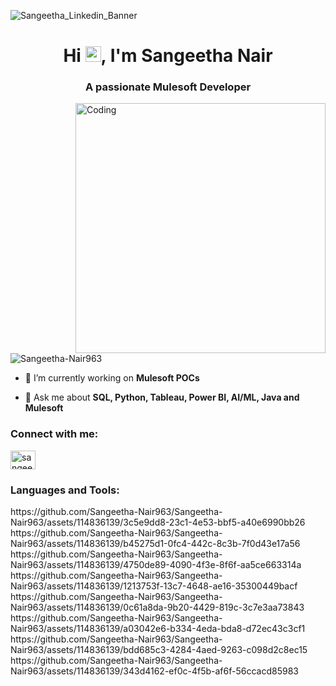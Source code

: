 
![Sangeetha_Linkedin_Banner](https://github.com/Sangeetha-Nair963/Sangeetha-Nair963/assets/114836139/da05606b-cf7c-415b-b220-8fd526b5ed48)

<h1 align="center">Hi <img src="https://raw.githubusercontent.com/Tarikul-Islam-Anik/Animated-Fluent-Emojis/master/Emojis/Hand%20gestures/Waving%20Hand.png" alt="Waving Hand" width="25" height="25" />, I'm Sangeetha Nair</h1>
<h3 align="center">A passionate Mulesoft Developer</h3>

<img align="right" alt="Coding" width="400" src="https://github.com/Sangeetha-Nair963/Sangeetha-Nair963/assets/114836139/8fd6c33e-5cb2-4c21-92df-8a7348bcd91b">


<p align="left"> <img src="https://komarev.com/ghpvc/?username=Sangeetha-Nair963&label=Profile%20views&color=0e75b6&style=flat" alt="Sangeetha-Nair963" /> </p>

- 🔭 I’m currently working on **Mulesoft POCs**

- 💬 Ask me about **SQL, Python, Tableau, Power BI, AI/ML, Java and Mulesoft**

<h3 align="left">Connect with me:</h3>
<p align="left">
<a href="https://www.linkedin.com/in/sangeetha-m-nair" target="blank"><img align="center" src="https://raw.githubusercontent.com/rahuldkjain/github-profile-readme-generator/master/src/images/icons/Social/linked-in-alt.svg" alt="sangeetha-m-nair" height="30" width="40" />
</a>
</p>

<h3 align="left">Languages and Tools:</h3>
https://github.com/Sangeetha-Nair963/Sangeetha-Nair963/assets/114836139/3c5e9dd8-23c1-4e53-bbf5-a40e6990bb26
https://github.com/Sangeetha-Nair963/Sangeetha-Nair963/assets/114836139/b45275d1-0fc4-442c-8c3b-7f0d43e17a56
https://github.com/Sangeetha-Nair963/Sangeetha-Nair963/assets/114836139/4750de89-4090-4f3e-8f6f-aa5ce663314a
https://github.com/Sangeetha-Nair963/Sangeetha-Nair963/assets/114836139/1213753f-13c7-4648-ae16-35300449bacf
https://github.com/Sangeetha-Nair963/Sangeetha-Nair963/assets/114836139/0c61a8da-9b20-4429-819c-3c7e3aa73843
https://github.com/Sangeetha-Nair963/Sangeetha-Nair963/assets/114836139/a03042e6-b334-4eda-bda8-d72ec43c3cf1
https://github.com/Sangeetha-Nair963/Sangeetha-Nair963/assets/114836139/bdd685c3-4284-4aed-9263-c098d2c8ec15
https://github.com/Sangeetha-Nair963/Sangeetha-Nair963/assets/114836139/343d4162-ef0c-4f5b-af6f-56ccacd85983
